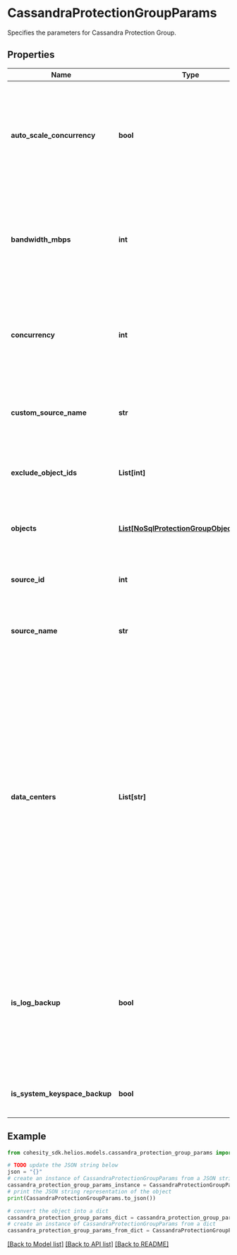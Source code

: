 # CassandraProtectionGroupParams

Specifies the parameters for Cassandra Protection Group.

## Properties

Name | Type | Description | Notes
------------ | ------------- | ------------- | -------------
**auto_scale_concurrency** | **bool** | Specifies the flag to automatically scale number of concurrent IO Streams that will be created to exchange data with the cluster. | [optional] 
**bandwidth_mbps** | **int** | Specifies the maximum network bandwidth that each concurrent IO Stream can use for exchanging data with the cluster. | [optional] 
**concurrency** | **int** | Specifies the maximum number of concurrent IO Streams that will be created to exchange data with the cluster. | [optional] 
**custom_source_name** | **str** | The user specified name for the Source on which this protection was run. | [optional] [readonly] 
**exclude_object_ids** | **List[int]** | Specifies the objects to be excluded in the Protection Group. | [optional] 
**objects** | [**List[NoSqlProtectionGroupObjectParams]**](NoSqlProtectionGroupObjectParams.md) | Specifies the objects to be included in the Protection Group. | [optional] 
**source_id** | **int** | Object ID of the Source on which this protection was run . | [optional] [readonly] 
**source_name** | **str** | Specifies the name of the Source on which this protection was run. | [optional] [readonly] 
**data_centers** | **List[str]** | Only the specified data centers will be considered while taking backup. The keyspaces having replication strategy &#39;Simple&#39; can be backed up only if all the datacenters for the cassandra cluster are specified. For any keyspace having replication strategy as &#39;Network&#39;, all the associated data centers should be specified. | [optional] 
**is_log_backup** | **bool** | Specifies the type of job for Cassandra. If true, only log backup job will be scheduled for the source. This requires a policy with log Backup option enabled. | [optional] 
**is_system_keyspace_backup** | **bool** | Specifies whether this ia a system keyspace backup job. | [optional] 

## Example

```python
from cohesity_sdk.helios.models.cassandra_protection_group_params import CassandraProtectionGroupParams

# TODO update the JSON string below
json = "{}"
# create an instance of CassandraProtectionGroupParams from a JSON string
cassandra_protection_group_params_instance = CassandraProtectionGroupParams.from_json(json)
# print the JSON string representation of the object
print(CassandraProtectionGroupParams.to_json())

# convert the object into a dict
cassandra_protection_group_params_dict = cassandra_protection_group_params_instance.to_dict()
# create an instance of CassandraProtectionGroupParams from a dict
cassandra_protection_group_params_from_dict = CassandraProtectionGroupParams.from_dict(cassandra_protection_group_params_dict)
```
[[Back to Model list]](../README.md#documentation-for-models) [[Back to API list]](../README.md#documentation-for-api-endpoints) [[Back to README]](../README.md)


